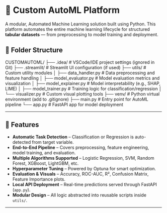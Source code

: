 # 🤖 Custom AutoML Platform

A modular, Automated Machine Learning solution built using Python. This platform automates the entire machine learning lifecycle for structured **tabular datasets** — from preprocessing to model training and deployment.

## 📂 Folder Structure

CUSTOMAUTOML/
├── .idea/ # VSCode/IDE project settings (ignored in Git)
├── .streamlit/ # Streamlit UI configuration (if used)
├── utils/ # Custom utility modules
│ ├── data_handler.py # Data preprocessing and feature handling
│ ├── model_evaluator.py # Model evaluation metrics and visualization
│ ├── model_explainer.py # Model interpretability (e.g., SHAP, LIME)
│ ├── model_trainer.py # Training logic for classification/regression
│ └── visualizer.py # Custom visual plotting tools
├── venv/ # Python virtual environment (add to .gitignore)
├── main.py # Entry point for AutoML pipeline
└── app.py # FastAPI app for model deployment


---

## 🚀 Features

- **Automatic Task Detection** – Classification or Regression is auto-detected from target variable.
- **End-to-End Pipeline** – Covers preprocessing, feature engineering, model training, and evaluation.
- **Multiple Algorithms Supported** – Logistic Regression, SVM, Random Forest, XGBoost, LightGBM, etc.
- **Hyperparameter Tuning** – Powered by Optuna for smart optimization.
- **Evaluation & Visuals** – Accuracy, ROC-AUC, R², Confusion Matrix, Feature Importance plots.
- **Local API Deployment** – Real-time predictions served through FastAPI (`app.py`).
- **Modular Design** – All logic abstracted into reusable scripts inside `utils/`.

---


